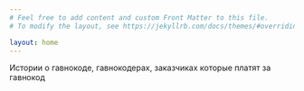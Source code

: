 ```yaml
---
# Feel free to add content and custom Front Matter to this file.
# To modify the layout, see https://jekyllrb.com/docs/themes/#overriding-theme-defaults

layout: home
---
```

Истории о гавнокоде, гавнокодерах, заказчиках которые платят за гавнокод
